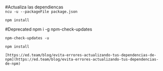 #Actualiza las dependiencas  
`ncu -u --packageFile package.json`  

`npm install` 

#Deprecated
    npm i -g npm-check-updates

    npm-check-updates -u

    npm install

    [https://ed.team/blog/evita-errores-actualizando-tus-dependencias-de-npm](https://ed.team/blog/evita-errores-actualizando-tus-dependencias-de-npm)